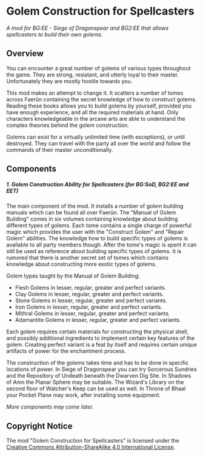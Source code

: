 # Golem Construction for Spellcasters
*A mod for BG:EE - Siege of Dragonspear and BG2:EE that allows spellcasters to build their own golems.*

## Overview
You can encounter a great number of golems of various types throughout the game. They are strong, resistant, and utterly loyal to their master. Unfortunately they are mostly hostile towards you.

This mod makes an attempt to change it. It scatters a number of tomes across Faerûn containing the secret knowledge of how to construct golems. Reading these books allows you to build golems by yourself, provided you have enough experience, and all the required materials at hand. Only characters knowledgeable in the arcane arts are able to understand the complex theories behind the golem construction.

Golems can exist for a virtually unlimited time (with exceptions), or until destroyed. They can travel with the party all over the world and follow the commands of their master unconditionally. 


## Components

##### 1. Golem Construction Ability for Spellcasters (for BG:SoD, BG2:EE and EET)

The main component of the mod. It installs a number of golem building manuals which can be found all over Faerûn. The "Manual of Golem Building" comes in six volumes containing knowledge about building different types of golems. Each tome contains a single charge of powerful magic which provides the user with the "Construct Golem" and "Repair Golem" abilities. The knowledge how to build specific types of golems is available to all party members though. After the tome's magic is spent it can still be used as reference about building specific types of golems. It is rumored that there is another secret set of tomes which contains knowledge about constructing more exotic types of golems.

Golem types taught by the Manual of Golem Building:
- Flesh Golems in lesser, regular, greater and perfect variants.
- Clay Golems in lesser, regular, greater and perfect variants.
- Stone Golems in lesser, regular, greater and perfect variants.
- Iron Golems in lesser, regular, greater and perfect variants.
- Mithral Golems in lesser, regular, greater and perfect variants.
- Adamantite Golems in lesser, regular, greater and perfect variants.

Each golem requires certain materials for constructing the physical shell, and possibly additional ingredients to implement certain key features of the golem. Creating perfect variant is a feat by itself and requires certain unique artifacts of power for the enchantment process.

The construction of the golems takes time and has to be done in specific  locations of power. In Siege of Dragonspear you can try Sorcerous Sundries and the Repository of Undeath beneath the Dwarven Dig Site. In Shadows of Amn the Planar Sphere may be suitable. The Wizard's Library on the second floor of Watcher's Keep can be used as well. In Throne of Bhaal your Pocket Plane may work, after installing some equipment.

*More components may come later.*


## Copyright Notice
The mod "Golem Construction for Spellcasters" is licensed under the [Creative Commons Attribution-ShareAlike 4.0 
International License](http://creativecommons.org/licenses/by-sa/4.0/).
